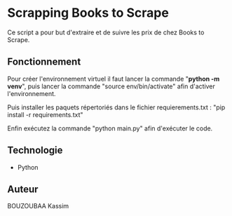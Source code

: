 # Scrapping Books to Scrape

Ce script a pour but d'extraire et de suivre les prix de chez Books to Scrape. 


## Fonctionnement

Pour créer l'environnement virtuel il faut lancer la commande "**python -m venv**", puis lancer la commande "source env/bin/activate"
afin d'activer l'environnement.

Puis installer les paquets répertoriés dans le fichier requierements.txt : "pip install -r requirements.txt"

Enfin exécutez la commande "python main.py" afin d'exécuter le code.
## Technologie

- Python

## Auteur

BOUZOUBAA Kassim


